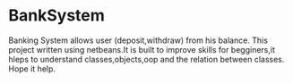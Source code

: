 # BankSystem
Banking System allows user (deposit,withdraw) from his balance.
This project written using netbeans.It is built to improve skills for begginers,it hleps to understand classes,objects,oop and the relation between classes.
Hope it help.
